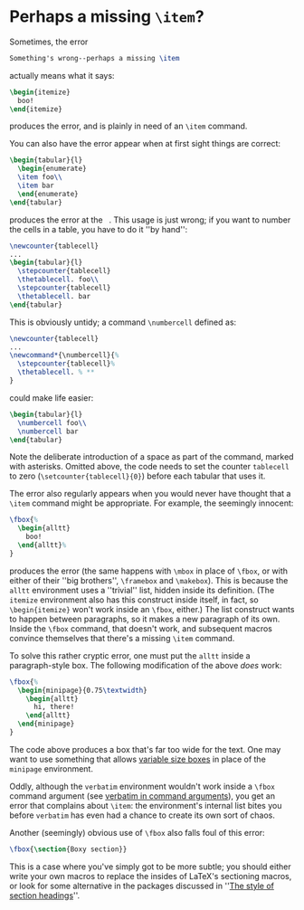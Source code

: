 # Perhaps a missing `\item`?
Sometimes, the error
```latex
Something's wrong--perhaps a missing \item
```
actually means what it says:
```latex
\begin{itemize}
  boo!
\end{itemize}
```
produces the error, and is plainly in need of an `\item` command.

You can also have the error appear when at first sight things are
correct:
```latex
\begin{tabular}{l}
  \begin{enumerate}
  \item foo\\
  \item bar
  \end{enumerate}
\end{tabular}
```
produces the error at the ` `.  This usage is just wrong; if you
want to number the cells in a table, you have to do it ''by hand'':
```latex
\newcounter{tablecell}
...
\begin{tabular}{l}
  \stepcounter{tablecell}
  \thetablecell. foo\\
  \stepcounter{tablecell}
  \thetablecell. bar
\end{tabular}
```
This is obviously untidy; a command `\numbercell` defined as:
<!-- {% raw %} -->
```latex
\newcounter{tablecell}
...
\newcommand*{\numbercell}{%
  \stepcounter{tablecell}%
  \thetablecell. % **
}
```
<!-- {% endraw %} -->
could make life easier:
```latex
\begin{tabular}{l}
  \numbercell foo\\
  \numbercell bar
\end{tabular}
```
Note the deliberate introduction of a space as part of the command,
marked with asterisks.  Omitted above, the code needs to set the
counter `tablecell` to zero
(`\setcounter{tablecell}{0}`) before each tabular that uses it.

The error also regularly appears when you would never have thought
that a `\item` command  might be appropriate.  For example, the
seemingly innocent:
<!-- {% raw %} -->
```latex
\fbox{%
  \begin{alltt}
    boo!
  \end{alltt}%
}
```
<!-- {% endraw %} -->
produces the error (the same happens with `\mbox` in place of
`\fbox`, or with either of their ''big brothers'', `\framebox` and
`\makebox`).  This is because the `alltt` environment
uses a ''trivial'' list, hidden inside its definition.  (The
`itemize` environment also has this construct inside
itself, in fact, so `\begin{itemize}` won't work inside an
`\fbox`, either.)  The list construct wants to happen between
paragraphs, so it makes a new paragraph of its own.  Inside the
`\fbox` command, that doesn't work, and subsequent macros convince
themselves that there's a missing `\item` command.

To solve this rather cryptic error, one must put the
`alltt` inside a paragraph-style box.  The following
modification of the above _does_ work:
<!-- {% raw %} -->
```latex
\fbox{%
  \begin{minipage}{0.75\textwidth}
    \begin{alltt}
      hi, there!
    \end{alltt}
  \end{minipage}
}
```
<!-- {% endraw %} -->
The code above produces a box that's far too wide for the text.  One
may want to use something that allows 
[variable size boxes](./FAQ-varwidth.html) in place of the
`minipage` environment.

Oddly, although the `verbatim` environment wouldn't work
inside a `\fbox` command argument (see 
[verbatim in command arguments](./FAQ-verbwithin.html)), you
get an error that complains about `\item`: the environment's
internal list bites you before `verbatim` has even had a
chance to create its own sort of chaos.

Another (seemingly) obvious use of `\fbox` also falls foul of this
error:
```latex
\fbox{\section{Boxy section}}
```
This is a case where you've simply got to be more subtle; you should
either write your own macros to replace the insides of LaTeX's
sectioning macros, or  look for some alternative in the packages
discussed in 
''[The style of section headings](./FAQ-secthead.html)''.

